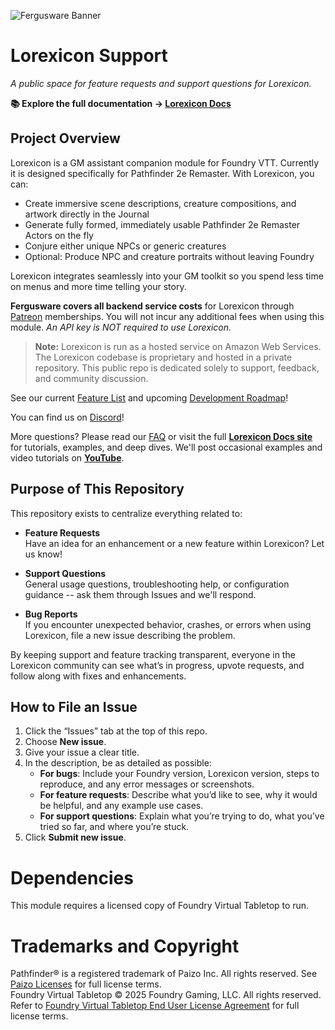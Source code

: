 ![Fergusware Banner](./images/fergusware-banner-3.png)

# Lorexicon Support

_A public space for feature requests and support questions for Lorexicon._

**📚 Explore the full documentation → [Lorexicon Docs](https://support.fergusware.com/lorexicon-support/)**

## Project Overview

Lorexicon is a GM assistant companion module for Foundry VTT. Currently it is designed specifically for Pathfinder 2e Remaster. With Lorexicon, you can:

- Create immersive scene descriptions, creature compositions, and artwork directly in the Journal
- Generate fully formed, immediately usable Pathfinder 2e Remaster Actors on the fly
- Conjure either unique NPCs or generic creatures
- Optional: Produce NPC and creature portraits without leaving Foundry

Lorexicon integrates seamlessly into your GM toolkit so you spend less time on menus and more time telling your story.

**Fergusware covers all backend service costs** for Lorexicon through [Patreon](https://www.patreon.com/c/fergusware/about) memberships. You will not incur any additional fees when using this module. _An API key is NOT required to use Lorexicon._

> **Note:** Lorexicon is run as a hosted service on Amazon Web Services. The Lorexicon codebase is proprietary and hosted in a private repository. This public repo is dedicated solely to support, feedback, and community discussion.

See our current [Feature List](https://support.fergusware.com/lorexicon-support/Features) and upcoming [Development Roadmap](https://support.fergusware.com/lorexicon-support/Roadmap)!

You can find us on [Discord](https://discord.gg/Xb6FHpPdpF)!

More questions? Please read our [FAQ](https://support.fergusware.com/lorexicon-support/FAQ) or visit the full **[Lorexicon Docs site](https://support.fergusware.com/lorexicon-support/)** for tutorials, examples, and deep dives. We'll post occasional examples and video tutorials on **[YouTube](https://www.youtube.com/@Fergusware)**.

## Purpose of This Repository

This repository exists to centralize everything related to:

- **Feature Requests**  
  Have an idea for an enhancement or a new feature within Lorexicon? Let us know!

- **Support Questions**  
  General usage questions, troubleshooting help, or configuration guidance -- ask them through Issues and we'll respond.

- **Bug Reports**  
  If you encounter unexpected behavior, crashes, or errors when using Lorexicon, file a new issue describing the problem.

By keeping support and feature tracking transparent, everyone in the Lorexicon community can see what’s in progress, upvote requests, and follow along with fixes and enhancements.

## How to File an Issue

1. Click the “Issues” tab at the top of this repo.
2. Choose **New issue**.
3. Give your issue a clear title.
4. In the description, be as detailed as possible:
   - **For bugs**: Include your Foundry version, Lorexicon version, steps to reproduce, and any error messages or screenshots.
   - **For feature requests**: Describe what you’d like to see, why it would be helpful, and any example use cases.
   - **For support questions**: Explain what you’re trying to do, what you’ve tried so far, and where you’re stuck.
5. Click **Submit new issue**.

# Dependencies

This module requires a licensed copy of Foundry Virtual Tabletop to run.

# Trademarks and Copyright

Pathfinder® is a registered trademark of Paizo Inc. All rights reserved. See [Paizo Licenses](https://paizo.com/licenses) for full license terms.  
Foundry Virtual Tabletop © 2025 Foundry Gaming, LLC. All rights reserved. Refer to [Foundry Virtual Tabletop End User License Agreement](https://foundryvtt.com/article/license/) for full license terms.
